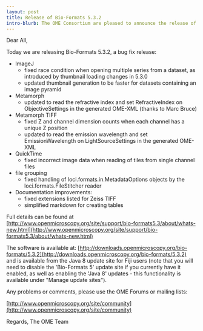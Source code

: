 ```yaml
---
layout: post
title: Release of Bio-Formats 5.3.2
intro-blurb: The OME Consortium are pleased to announce the release of Bio-Formats 5.3.2
---
```

Dear All,

Today we are releasing Bio-Formats 5.3.2, a bug fix release:

- ImageJ
     - fixed race condition when opening multiple series from a dataset, as introduced by thumbnail loading changes in 5.3.0
     - updated thumbnail generation to be faster for datasets containing an image pyramid
- Metamorph
     - updated to read the refractive index and set RefractiveIndex on ObjectiveSettings in the generated OME-XML (thanks to Marc Bruce)
- Metamorph TIFF
     - fixed Z and channel dimension counts when each channel has a unique Z position
     - updated to read the emission wavelength and set EmissionWavelength on LightSourceSettings in the generated OME-XML
- QuickTime
     - fixed incorrect image data when reading of tiles from single channel files
- file grouping
     - fixed handling of loci.formats.in.MetadataOptions objects by the loci.formats.FileStitcher reader
- Documentation improvements:
     - fixed extensions listed for Zeiss TIFF
     - simplified markdown for creating tables

Full details can be found at [http://www.openmicroscopy.org/site/support/bio-formats5.3/about/whats-new.html](http://www.openmicroscopy.org/site/support/bio-formats5.3/about/whats-new.html)

The software is available at:
[http://downloads.openmicroscopy.org/bio-formats/5.3.2](http://downloads.openmicroscopy.org/bio-formats/5.3.2)
and is available from the Java 8 update site for Fiji users (note that you will need to disable the 'Bio-Formats 5' update site if you currently have it enabled, as well as enabling the 'Java 8' updates - this functionality is available under "Manage update sites").

Any problems or comments, please use the OME Forums or mailing lists:

[http://www.openmicroscopy.org/site/community](http://www.openmicroscopy.org/site/community)

Regards,
The OME Team
